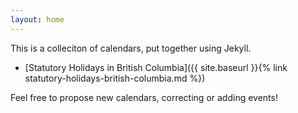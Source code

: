 ```yaml
---
layout: home
---
```


This is a colleciton of calendars, put together using Jekyll.

- [Statutory Holidays in British Columbia]({{ site.baseurl }}{% link statutory-holidays-british-columbia.md %})

Feel free to propose new calendars, correcting or adding events!
